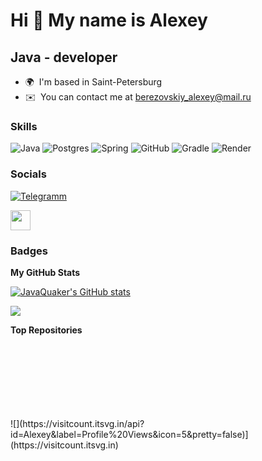 
Hi 👋 My name is Alexey
=======================

Java - developer
----------------

* 🌍  I'm based in Saint-Petersburg
* ✉️  You can contact me at [berezovskiy\_alexey@mail.ru](mailto:berezovskiy_alexey@mail.ru)

### Skills


  ![Java](https://img.shields.io/badge/java-%23ED8B00.svg?style=for-the-badge&logo=openjdk&logoColor=white) ![Postgres](https://img.shields.io/badge/postgres-%23316192.svg?style=for-the-badge&logo=postgresql&logoColor=white) 
  ![Spring](https://img.shields.io/badge/spring-%236DB33F.svg?style=for-the-badge&logo=spring&logoColor=white) ![GitHub](https://img.shields.io/badge/github-%23121011.svg?style=for-the-badge&logo=github&logoColor=white) 
  ![Gradle](https://img.shields.io/badge/Gradle-02303A.svg?style=for-the-badge&logo=Gradle&logoColor=white) ![Render](https://img.shields.io/badge/Render-%46E3B7.svg?style=for-the-badge&logo=render&logoColor=white) 

<!--p align="left">
<a href="https://www.oracle.com/java/" target="_blank" rel="noreferrer"><img src="https://raw.githubusercontent.com/danielcranney/readme-generator/main/public/icons/skills/java-colored.svg" width="36" height="36" alt="Java" /></a><a href="https://git-scm.com/" target="_blank" rel="noreferrer"><img src="https://raw.githubusercontent.com/danielcranney/readme-generator/main/public/icons/skills/git-colored.svg" width="36" height="36" alt="Git" /></a><a href="https://render.com/" target="_blank" rel="noreferrer"><img src="https://raw.githubusercontent.com/danielcranney/readme-generator/main/public/icons/skills/render-colored.svg" width="36" height="36" alt="Render" /></a><a href="https://www.postgresql.org/" target="_blank" rel="noreferrer"><img src="https://raw.githubusercontent.com/danielcranney/readme-generator/main/public/icons/skills/postgresql-colored.svg" width="36" height="36" alt="PostgreSQL" /></a>


</p-->


### Socials
<a href="https://t.me/Alexey_Berezovskiy">![Telegramm](https://img.shields.io/badge/Telegramm-%23026AA7.svg?style=for-the-badge&logo=Telegramm&logoColor=white)</a>
<p align="left"> <a href="https://www.github.com/JavaQuaker" target="_blank" rel="noreferrer"> <picture> <source media="(prefers-color-scheme: dark)" srcset="https://raw.githubusercontent.com/danielcranney/readme-generator/main/public/icons/socials/github-dark.svg" /> <source media="(prefers-color-scheme: light)" srcset="https://raw.githubusercontent.com/danielcranney/readme-generator/main/public/icons/socials/github.svg" /> <img src="https://raw.githubusercontent.com/danielcranney/readme-generator/main/public/icons/socials/github.svg" width="32" height="32" /> </picture> </a></p>

### Badges

<b>My GitHub Stats</b>

<a href="http://www.github.com/JavaQuaker"><img src="https://github-readme-stats.vercel.app/api?username=JavaQuaker&show_icons=true&hide=&count_private=true&title_color=0891b2&text_color=ffffff&icon_color=0891b2&bg_color=1c1917&hide_border=true&show_icons=true" alt="JavaQuaker's GitHub stats" /></a>

<a href="http://www.github.com/JavaQuaker"><img src="https://github-readme-streak-stats.herokuapp.com/?user=JavaQuaker&stroke=ffffff&background=1c1917&ring=0891b2&fire=0891b2&currStreakNum=ffffff&currStreakLabel=0891b2&sideNums=ffffff&sideLabels=ffffff&dates=ffffff&hide_border=true" /></a>

<b>Top Repositories</b>

<div width="100%" align="center"></div><br /><br /><br /><br /><br /><br /><br />
![](https://visitcount.itsvg.in/api?id=Alexey&label=Profile%20Views&icon=5&pretty=false)](https://visitcount.itsvg.in)
